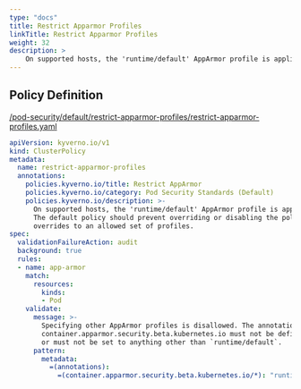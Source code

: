 ```yaml
---
type: "docs"
title: Restrict Apparmor Profiles
linkTitle: Restrict Apparmor Profiles
weight: 32
description: >
    On supported hosts, the 'runtime/default' AppArmor profile is applied by default.  The default policy should prevent overriding or disabling the policy, or restrict  overrides to an allowed set of profiles.
---
```


## Policy Definition
<a href="https://github.com/kyverno/policies/raw/main//pod-security/default/restrict-apparmor-profiles/restrict-apparmor-profiles.yaml" target="-blank">/pod-security/default/restrict-apparmor-profiles/restrict-apparmor-profiles.yaml</a>

```yaml
apiVersion: kyverno.io/v1
kind: ClusterPolicy
metadata:
  name: restrict-apparmor-profiles
  annotations:
    policies.kyverno.io/title: Restrict AppArmor
    policies.kyverno.io/category: Pod Security Standards (Default)
    policies.kyverno.io/description: >-
      On supported hosts, the 'runtime/default' AppArmor profile is applied by default. 
      The default policy should prevent overriding or disabling the policy, or restrict 
      overrides to an allowed set of profiles.
spec:
  validationFailureAction: audit
  background: true
  rules:
  - name: app-armor
    match:
      resources:
        kinds:
        - Pod
    validate:
      message: >-
        Specifying other AppArmor profiles is disallowed. The annotation
        container.apparmor.security.beta.kubernetes.io must not be defined,
        or must not be set to anything other than `runtime/default`.
      pattern:
        metadata:
          =(annotations):
            =(container.apparmor.security.beta.kubernetes.io/*): "runtime/default"

```
